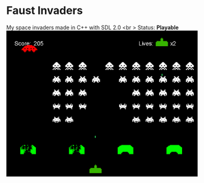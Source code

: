Faust Invaders
============

My space invaders made in C++ with SDL 2.0 <br \>
Status: <b>Playable</b>
<br />
<img src="./GAME_SCREENSHOT.png" />